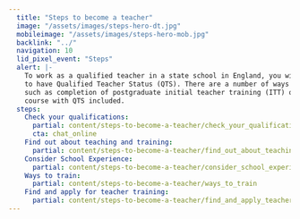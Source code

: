 ```yaml
---
  title: "Steps to become a teacher"
  image: "/assets/images/steps-hero-dt.jpg"
  mobileimage: "/assets/images/steps-hero-mob.jpg"
  backlink: "../"
  navigation: 10
  lid_pixel_event: "Steps"
  alert: |-
    To work as a qualified teacher in a state school in England, you will need
    to have Qualified Teacher Status (QTS). There are a number of ways to gain QTS
    such as completion of postgraduate initial teacher training (ITT) or a degree
    course with QTS included.
  steps:
    Check your qualifications:
      partial: content/steps-to-become-a-teacher/check_your_qualifications
      cta: chat_online
    Find out about teaching and training:
      partial: content/steps-to-become-a-teacher/find_out_about_teaching_and_training
    Consider School Experience:
      partial: content/steps-to-become-a-teacher/consider_school_experience
    Ways to train:
      partial: content/steps-to-become-a-teacher/ways_to_train
    Find and apply for teacher training:
      partial: content/steps-to-become-a-teacher/find_and_apply_teacher_training
---
```

